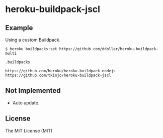 heroku-buildpack-jscl
===



Example
---

Using a custom Buildpack.

```
$ heroku buildpacks:set https://github.com/ddollar/heroku-buildpack-multi
```




`.buildpacks`

```
https://github.com/heroku/heroku-buildpack-nodejs
https://github.com/tkinjo/heroku-buildpack-jscl
```




Not Implemented
---

 - Auto update.





License
---

The MIT License (MIT)
